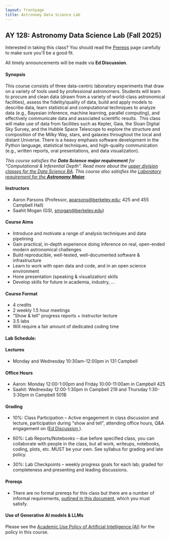 ```yaml
---
layout: frontpage
title: Astronomy Data Science Lab
---
```


## AY 128: Astronomy Data Science Lab (Fall 2025)


<div class="alert alert-primary" role="alert">

Interested in taking this class? You should read the <a href="https://ucb-datalab.github.io/pages/prereq.html">Prereqs</a> page carefully to make sure you'll be a good fit.<br/>
</div>


<div class="alert alert-info" role="alert">
All timely announcements will be made via <b>Ed Discussion</b>. 
<!-- Please be sure you are <a href="https://edstem.org/us/join/ruZfdd" alt="Ed Discussion">signed up</a>. -->
</div>


<!-- <div class="alert alert-primary" role="alert">
<ul>
<li>1/17 -- Lab 0 has been posted under the 'Labs' tab.</li>
<li>2/5 -- Lab 1 has been posted under the 'Labs' tab.</li>
<li>3/6 -- Lab 2 has been posted under the 'Labs' tab.</li>
<li>4/15 -- Lab 3 has been posted under the 'Labs' tab.</li>
</ul>
</div> -->

#### Synopsis

This course consists of three data-centric laboratory experiments that draw on a variety of tools used by professional astronomers. Students will learn to procure and clean data (drawn from a variety of world-class astronomical facilities), assess the fidelity/quality of data, build and apply models to describe data, learn statistical and computational techniques to analyze data (e.g., Bayesian inference, machine learning, parallel computing), and effectively communicate data and associated scientific results.  This class will make use of data from facilities such as Kepler, Gaia, the Sloan Digital Sky Survey, and the Hubble Space Telescope to explore the structure and composition of the Milky Way, stars, and galaxies throughout the local and distant Universe. There is a heavy emphasis software development in the Python language, statistical techniques, and high-quality communication (e.g., written reports, oral presentations, and data visualization). 


<i>This course satisfies the <b>Data Science major requirement</b> for "Computational & Inferential Depth". Read more about the <a href="https://data.berkeley.edu/degrees/data-science-ba/upper-division">upper division classes for the Data Science BA</a>. This course also satisfies the <a href="https://astro.berkeley.edu/programs/undergraduate-program/astrophysics-major">Laboratory requirement for the <b>Astronomy Major</b></a>.</i>


#### Instructors

* Aaron Parsons (Professor, aparsons@berkeley.edu; 425 and 455 Campbell Hall)
* Saahit Mogan  (GSI, smogan@berkeley.edu)


#### Course Aims

* Introduce and motivate a range of analysis techniques and data pipelining
* Gain practical, in-depth experience doing inference on real, open-ended modern astronomical challenges
* Build reproducible, well-tested, well-documented software & infrastructure
* Learn to work with open data and code, and in an open science environment
* Hone presentation (speaking & visualization) skills
* Develop skills for future in academia, industry, ...


#### Course Format

* 4 credits
* 2 weekly 1.5 hour meetings
* “Show & tell” progress reports + instructor lecture
* 3.5 labs
* Will require a fair amount of dedicated coding time
<!-- * Grad students will do more in-depth labs with a higher expectation for rigor -->

#### Lab Schedule:

<!-- * Lab 0 (Clusters) — Assigned: Fri 1/17, Due: Thurs 2/6
* Lab 1 (Variable Stars & Dust) — Assigned: Thus 2/6, Due: Thus 3/6
* Lab 2 (Stellar Spectra) — Assigned: Mon 10/7, Due  11/1
* Lab 3 (Galaxy Classification) — Assigned: Mon 11/4, Due Fri 12/6 -->

#### Lectures

* Monday and Wednesday 10:30am-12:00pm in 131 Campbell


#### Office Hours

* Aaron: Monday 12:00-1:00pm and Friday 10:00-11:00am in Campbell 425
* Saahit: Wednesday 12:00-1:30pm in Campbell 219 and Thursday 1:30-3:30pm in Campbell 501B 


#### Grading

 * 10%: Class Participation – Active engagement in class discussion and lecture, participation during "show and tell", attending office hours, Q&A engagement on (<a href="https://edstem.org/us/courses/84004/discussion">Ed Discussion </a>).
 
 * 60%: Lab Reports/Notebooks – due before specified class, you can collaborate with people in the class, but all work, writeups, notebooks, coding, plots, etc. MUST be your own. See syllabus for grading and late policy.

 * 30%: Lab Checkpoints – weekly progress goals for each lab; graded for completeness and presenting and leading discussions.


#### Prereqs

* There are no formal prereqs for this class but there are a number of informal requirements, [outlined in this document](https://ucb-datalab.github.io/pages/prereq.html), which you must satisfy.

#### Use of Generative AI models & LLMs

Please see the <a href="https://ucb-datalab.github.io/pages/ai_policy.html">Academic Use Policy of Artificial Intelligence (AI)</a> for the policy in this course.

